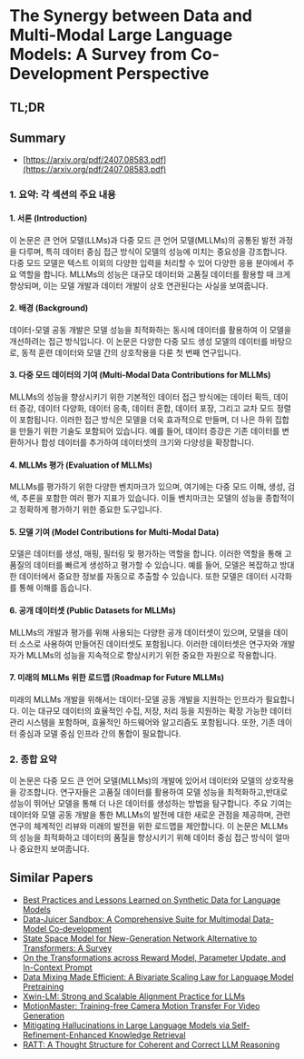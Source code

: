 # The Synergy between Data and Multi-Modal Large Language Models: A Survey from Co-Development Perspective
## TL;DR
## Summary
- [https://arxiv.org/pdf/2407.08583.pdf](https://arxiv.org/pdf/2407.08583.pdf)

### 1. 요약: 각 섹션의 주요 내용

#### 1. 서론 (Introduction)
이 논문은 큰 언어 모델(LLMs)과 다중 모드 큰 언어 모델(MLLMs)의 공통된 발전 과정을 다루며, 특히 데이터 중심 접근 방식이 모델의 성능에 미치는 중요성을 강조합니다. 다중 모드 모델은 텍스트 이외의 다양한 입력을 처리할 수 있어 다양한 응용 분야에서 주요 역할을 합니다. MLLMs의 성능은 대규모 데이터와 고품질 데이터를 활용할 때 크게 향상되며, 이는 모델 개발과 데이터 개발이 상호 연관된다는 사실을 보여줍니다.

#### 2. 배경 (Background)
데이터-모델 공동 개발은 모델 성능을 최적화하는 동시에 데이터를 활용하여 이 모델을 개선하려는 접근 방식입니다. 이 논문은 다양한 다중 모드 생성 모델의 데이터를 바탕으로, 동적 훈련 데이터와 모델 간의 상호작용을 다룬 첫 번째 연구입니다.

#### 3. 다중 모드 데이터의 기여 (Multi-Modal Data Contributions for MLLMs)
MLLMs의 성능을 향상시키기 위한 기본적인 데이터 접근 방식에는 데이터 획득, 데이터 증강, 데이터 다양화, 데이터 응축, 데이터 혼합, 데이터 포장, 그리고 교차 모드 정렬이 포함됩니다. 이러한 접근 방식은 모델을 더욱 효과적으로 만들며, 더 나은 하위 집합을 만들기 위한 기술도 포함되어 있습니다. 예를 들어, 데이터 증강은 기존 데이터를 변환하거나 합성 데이터를 추가하여 데이터셋의 크기와 다양성을 확장합니다.

#### 4. MLLMs 평가 (Evaluation of MLLMs)
MLLMs를 평가하기 위한 다양한 벤치마크가 있으며, 여기에는 다중 모드 이해, 생성, 검색, 추론을 포함한 여러 평가 지표가 있습니다. 이들 벤치마크는 모델의 성능을 종합적이고 정확하게 평가하기 위한 중요한 도구입니다.

#### 5. 모델 기여 (Model Contributions for Multi-Modal Data)
모델은 데이터를 생성, 매핑, 필터링 및 평가하는 역할을 합니다. 이러한 역할을 통해 고품질의 데이터를 빠르게 생성하고 평가할 수 있습니다. 예를 들어, 모델은 복잡하고 방대한 데이터에서 중요한 정보를 자동으로 추출할 수 있습니다. 또한 모델은 데이터 시각화를 통해 이해를 돕습니다.

#### 6. 공개 데이터셋 (Public Datasets for MLLMs)
MLLMs의 개발과 평가를 위해 사용되는 다양한 공개 데이터셋이 있으며, 모델을 데이터 소스로 사용하여 만들어진 데이터셋도 포함됩니다. 이러한 데이터셋은 연구자와 개발자가 MLLMs의 성능을 지속적으로 향상시키기 위한 중요한 자원으로 작용합니다.

#### 7. 미래의 MLLMs 위한 로드맵 (Roadmap for Future MLLMs)
미래의 MLLMs 개발을 위해서는 데이터-모델 공동 개발을 지원하는 인프라가 필요합니다. 이는 대규모 데이터의 효율적인 수집, 저장, 처리 등을 지원하는 확장 가능한 데이터 관리 시스템을 포함하며, 효율적인 하드웨어와 알고리즘도 포함됩니다. 또한, 기존 데이터 중심과 모델 중심 인프라 간의 통합이 필요합니다.

### 2. 종합 요약
이 논문은 다중 모드 큰 언어 모델(MLLMs)의 개발에 있어서 데이터와 모델의 상호작용을 강조합니다. 연구자들은 고품질 데이터를 활용하여 모델 성능을 최적화하고,반대로 성능이 뛰어난 모델을 통해 더 나은 데이터를 생성하는 방법을 탐구합니다. 주요 기여는 데이터와 모델 공동 개발을 통한 MLLMs의 발전에 대한 새로운 관점을 제공하며, 관련 연구의 체계적인 리뷰와 미래의 발전을 위한 로드맵을 제안합니다. 이 논문은 MLLMs의 성능을 최적화하고 데이터의 품질을 향상시키기 위해 데이터 중심 접근 방식이 얼마나 중요한지 보여줍니다.

## Similar Papers
- [Best Practices and Lessons Learned on Synthetic Data for Language Models](2404.07503.md)
- [Data-Juicer Sandbox: A Comprehensive Suite for Multimodal Data-Model Co-development](2407.11784.md)
- [State Space Model for New-Generation Network Alternative to Transformers: A Survey](2404.09516.md)
- [On the Transformations across Reward Model, Parameter Update, and In-Context Prompt](2406.16377.md)
- [Data Mixing Made Efficient: A Bivariate Scaling Law for Language Model Pretraining](2405.14908.md)
- [Xwin-LM: Strong and Scalable Alignment Practice for LLMs](2405.20335.md)
- [MotionMaster: Training-free Camera Motion Transfer For Video Generation](2404.15789.md)
- [Mitigating Hallucinations in Large Language Models via Self-Refinement-Enhanced Knowledge Retrieval](2405.06545.md)
- [RATT: A Thought Structure for Coherent and Correct LLM Reasoning](2406.02746.md)
